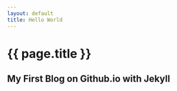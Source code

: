 ```yaml
---
layout: default
title: Hello World
---
```


# {{ page.title }}
## My First Blog on Github.io with Jekyll
